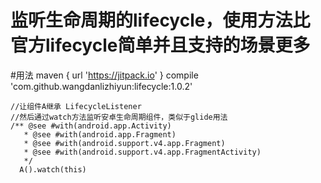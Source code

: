 # 监听生命周期的lifecycle，使用方法比官方lifecycle简单并且支持的场景更多
 
#用法
maven { url 'https://jitpack.io' }
compile 'com.github.wangdanlizhiyun:lifecycle:1.0.2'
  
  ```
  //让组件A继承 LifecycleListener
  //然后通过watch方法监听安卓生命周期组件，类似于glide用法
  /** @see #with(android.app.Activity)
     * @see #with(android.app.Fragment)
     * @see #with(android.support.v4.app.Fragment)
     * @see #with(android.support.v4.app.FragmentActivity)
     */
    A().watch(this)
  ```
  
    
 